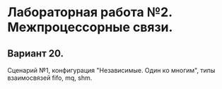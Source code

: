 # Лабораторная работа №2. Межпроцессорные связи.
## Вариант 20.
Сценарий №1, конфигурация "Независимые. Один ко многим", типы взаимосвязей fifo, mq, shm.
